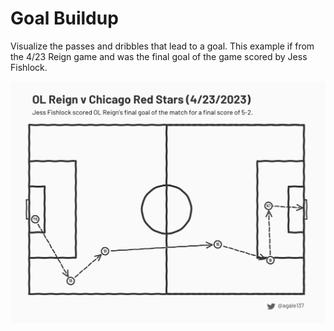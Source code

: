 # Goal Buildup

Visualize the passes and dribbles that lead to a goal. This example if from the 4/23 Reign game and was the final goal of the game scored by Jess Fishlock.

![OL Reign goal buildup](images/4-23-RGN-goal5.png)